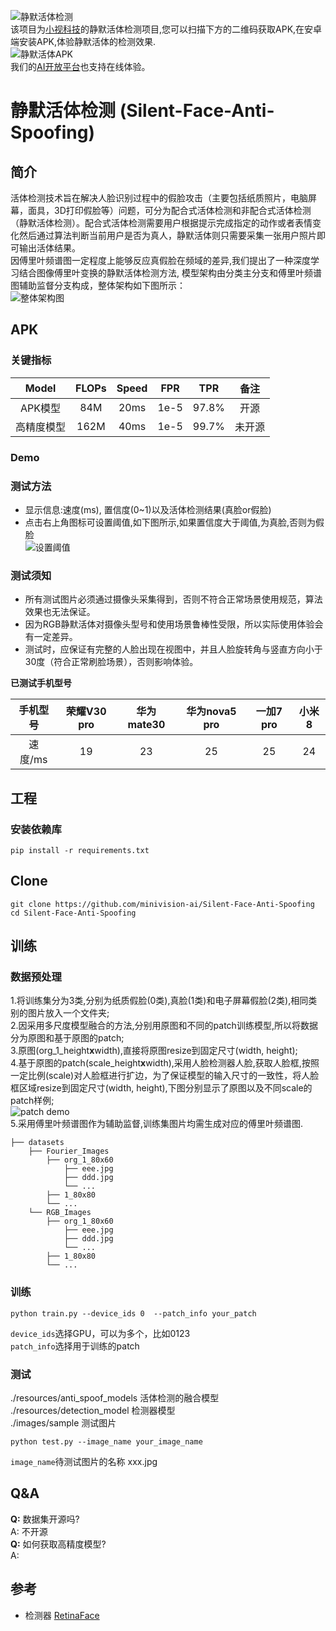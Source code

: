 ![静默活体检测](https://github.com/minivision-ai/Silent-Face-Anti-Spoofing/blob/master/images/logo.jpg)  
该项目为[小视科技](https://www.minivision.cn/)的静默活体检测项目,您可以扫描下方的二维码获取APK,在安卓端安装APK,体验静默活体的检测效果.  
![静默活体APK](https://github.com/minivision-ai/Silent-Face-Anti-Spoofing/blob/master/images/静默活体APK.jpeg)  
我们的[AI开放平台](https://ai.minivision.cn/#/coreability/livedetection)也支持在线体验。  

# 静默活体检测 (Silent-Face-Anti-Spoofing)   
## 简介
活体检测技术旨在解决人脸识别过程中的假脸攻击（主要包括纸质照片，电脑屏幕，面具，3D打印假脸等）问题，可分为配合式活体检测和非配合式活体检测（静默活体检测）。配合式活体检测需要用户根据提示完成指定的动作或者表情变化然后通过算法判断当前用户是否为真人，静默活体则只需要采集一张用户照片即可输出活体结果。  
因傅里叶频谱图一定程度上能够反应真假脸在频域的差异,我们提出了一种深度学习结合图像傅里叶变换的静默活体检测方法, 模型架构由分类主分支和傅里叶频谱图辅助监督分支构成，整体架构如下图所示：  
![整体架构图](https://github.com/minivision-ai/Silent-Face-Anti-Spoofing/blob/master/images/framework.png)

## APK
 
### 关键指标  
| Model|FLOPs|Speed| FPR | TPR |备注 |
| :------:|:-----:|:-----:| :----: | :----: | :----: |
|   APK模型 |84M| 20ms | 1e-5|97.8%| 开源|
| 高精度模型 |162M| 40ms| 1e-5 |99.7%| 未开源 |
### Demo  


### 测试方法  
- 显示信息:速度(ms), 置信度(0~1)以及活体检测结果(真脸or假脸)
- 点击右上角图标可设置阈值,如下图所示,如果置信度大于阈值,为真脸,否则为假脸  
![设置阈值](https://github.com/minivision-ai/Silent-Face-Anti-Spoofing/tree/master/images/设置阈值.png)

### 测试须知 
- 所有测试图片必须通过摄像头采集得到，否则不符合正常场景使用规范，算法效果也无法保证。
- 因为RGB静默活体对摄像头型号和使用场景鲁棒性受限，所以实际使用体验会有一定差异。
- 测试时，应保证有完整的人脸出现在视图中，并且人脸旋转角与竖直方向小于30度（符合正常刷脸场景），否则影响体验。　　

**已测试手机型号**

|手机型号|荣耀V30 pro |华为mate30 |华为nova5 pro |一加7 pro |小米8 |
| :------:|:-----:|:-----:|:-----:|:-----:|:-----:|
|速度/ms|19|23|25|25|24|





## 工程
### 安装依赖库  
`pip install -r requirements.txt`
## Clone
```
git clone https://github.com/minivision-ai/Silent-Face-Anti-Spoofing  
cd Silent-Face-Anti-Spoofing
```  
## 训练  
### 数据预处理
1.将训练集分为3类,分别为纸质假脸(0类),真脸(1类)和电子屏幕假脸(2类),相同类别的图片放入一个文件夹;  
2.因采用多尺度模型融合的方法,分别用原图和不同的patch训练模型,所以将数据分为原图和基于原图的patch;  
3.原图(org_1_height**x**width),直接将原图resize到固定尺寸(width, height);  
4.基于原图的patch(scale_height**x**width),采用人脸检测器人脸,获取人脸框,按照一定比例(scale)对人脸框进行扩边，为了保证模型的输入尺寸的一致性，将人脸框区域resize到固定尺寸(width, height),下图分别显示了原图以及不同scale的patch样例;  
![patch demo](https://github.com/minivision-ai/Silent-Face-Anti-Spoofing/blob/master/images/patch_demo.png)  
5.采用傅里叶频谱图作为辅助监督,训练集图片均需生成对应的傅里叶频谱图.
```
├── datasets
    ├── Fourier_Images
        ├── org_1_80x60
            ├── eee.jpg
            ├── ddd.jpg
            └── ...
        ├── 1_80x80
        └── ...
    └── RGB_Images
        ├── org_1_80x60
            ├── eee.jpg
            ├── ddd.jpg
            └── ...
        ├── 1_80x80
        └── ...
```
### 训练
```
python train.py --device_ids 0  --patch_info your_patch
```  
`device_ids`选择GPU，可以为多个，比如0123  
`patch_info`选择用于训练的patch
### 测试
 ./resources/anti_spoof_models 活体检测的融合模型  
 ./resources/detection_model 检测器模型  
 ./images/sample 测试图片   
 ```
 python test.py --image_name your_image_name
```  
 `image_name`待测试图片的名称 xxx.jpg
## Q&A
**Q:**  数据集开源吗?  
A: 不开源  
**Q:** 如何获取高精度模型?  
A:
 
## 参考  
- 检测器 [RetinaFace](https://github.com/deepinsight/insightface/tree/master/RetinaFace)
